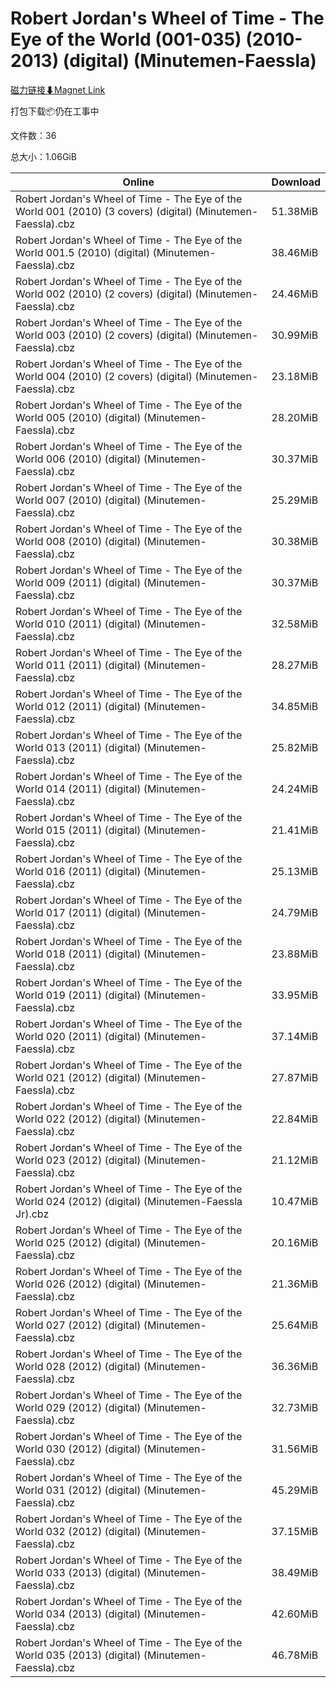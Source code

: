 # Robert Jordan's Wheel of Time - The Eye of the World (001-035) (2010-2013) (digital) (Minutemen-Faessla)

[磁力链接⬇Magnet Link](magnet:?xt=urn:btih:4f9011d52686e179d80b824f9895e9889a010163&dn=Robert%20Jordan%27s%20Wheel%20of%20Time%20-%20The%20Eye%20of%20the%20World%20%28001-035%29%20%282010-2013%29%20%28digital%29%20%28Minutemen-Faessla%29)

打包下载📦仍在工事中

文件数：36

总大小：1.06GiB

Online | Download
--- | ---
Robert Jordan's Wheel of Time - The Eye of the World 001 (2010) (3 covers) (digital) (Minutemen-Faessla).cbz | 51.38MiB
Robert Jordan's Wheel of Time - The Eye of the World 001.5 (2010) (digital) (Minutemen-Faessla).cbz | 38.46MiB
Robert Jordan's Wheel of Time - The Eye of the World 002 (2010) (2 covers) (digital) (Minutemen-Faessla).cbz | 24.46MiB
Robert Jordan's Wheel of Time - The Eye of the World 003 (2010) (2 covers) (digital) (Minutemen-Faessla).cbz | 30.99MiB
Robert Jordan's Wheel of Time - The Eye of the World 004 (2010) (2 covers) (digital) (Minutemen-Faessla).cbz | 23.18MiB
Robert Jordan's Wheel of Time - The Eye of the World 005 (2010) (digital) (Minutemen-Faessla).cbz | 28.20MiB
Robert Jordan's Wheel of Time - The Eye of the World 006 (2010) (digital) (Minutemen-Faessla).cbz | 30.37MiB
Robert Jordan's Wheel of Time - The Eye of the World 007 (2010) (digital) (Minutemen-Faessla).cbz | 25.29MiB
Robert Jordan's Wheel of Time - The Eye of the World 008 (2010) (digital) (Minutemen-Faessla).cbz | 30.38MiB
Robert Jordan's Wheel of Time - The Eye of the World 009 (2011) (digital) (Minutemen-Faessla).cbz | 30.37MiB
Robert Jordan's Wheel of Time - The Eye of the World 010 (2011) (digital) (Minutemen-Faessla).cbz | 32.58MiB
Robert Jordan's Wheel of Time - The Eye of the World 011 (2011) (digital) (Minutemen-Faessla).cbz | 28.27MiB
Robert Jordan's Wheel of Time - The Eye of the World 012 (2011) (digital) (Minutemen-Faessla).cbz | 34.85MiB
Robert Jordan's Wheel of Time - The Eye of the World 013 (2011) (digital) (Minutemen-Faessla).cbz | 25.82MiB
Robert Jordan's Wheel of Time - The Eye of the World 014 (2011) (digital) (Minutemen-Faessla).cbz | 24.24MiB
Robert Jordan's Wheel of Time - The Eye of the World 015 (2011) (digital) (Minutemen-Faessla).cbz | 21.41MiB
Robert Jordan's Wheel of Time - The Eye of the World 016 (2011) (digital) (Minutemen-Faessla).cbz | 25.13MiB
Robert Jordan's Wheel of Time - The Eye of the World 017 (2011) (digital) (Minutemen-Faessla).cbz | 24.79MiB
Robert Jordan's Wheel of Time - The Eye of the World 018 (2011) (digital) (Minutemen-Faessla).cbz | 23.88MiB
Robert Jordan's Wheel of Time - The Eye of the World 019 (2011) (digital) (Minutemen-Faessla).cbz | 33.95MiB
Robert Jordan's Wheel of Time - The Eye of the World 020 (2011) (digital) (Minutemen-Faessla).cbz | 37.14MiB
Robert Jordan's Wheel of Time - The Eye of the World 021 (2012) (digital) (Minutemen-Faessla).cbz | 27.87MiB
Robert Jordan's Wheel of Time - The Eye of the World 022 (2012) (digital) (Minutemen-Faessla).cbz | 22.84MiB
Robert Jordan's Wheel of Time - The Eye of the World 023 (2012) (digital) (Minutemen-Faessla).cbz | 21.12MiB
Robert Jordan's Wheel of Time - The Eye of the World 024 (2012) (digital) (Minutemen-Faessla Jr).cbz | 10.47MiB
Robert Jordan's Wheel of Time - The Eye of the World 025 (2012) (digital) (Minutemen-Faessla).cbz | 20.16MiB
Robert Jordan's Wheel of Time - The Eye of the World 026 (2012) (digital) (Minutemen-Faessla).cbz | 21.36MiB
Robert Jordan's Wheel of Time - The Eye of the World 027 (2012) (digital) (Minutemen-Faessla).cbz | 25.64MiB
Robert Jordan's Wheel of Time - The Eye of the World 028 (2012) (digital) (Minutemen-Faessla).cbz | 36.36MiB
Robert Jordan's Wheel of Time - The Eye of the World 029 (2012) (digital) (Minutemen-Faessla).cbz | 32.73MiB
Robert Jordan's Wheel of Time - The Eye of the World 030 (2012) (digital) (Minutemen-Faessla).cbz | 31.56MiB
Robert Jordan's Wheel of Time - The Eye of the World 031 (2012) (digital) (Minutemen-Faessla).cbz | 45.29MiB
Robert Jordan's Wheel of Time - The Eye of the World 032 (2012) (digital) (Minutemen-Faessla).cbz | 37.15MiB
Robert Jordan's Wheel of Time - The Eye of the World 033 (2013) (digital) (Minutemen-Faessla).cbz | 38.49MiB
Robert Jordan's Wheel of Time - The Eye of the World 034 (2013) (digital) (Minutemen-Faessla).cbz | 42.60MiB
Robert Jordan's Wheel of Time - The Eye of the World 035 (2013) (digital) (Minutemen-Faessla).cbz | 46.78MiB
